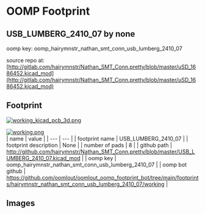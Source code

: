 # OOMP Footprint  
## USB_LUMBERG_2410_07  by none  
  
oomp key: oomp_hairymnstr_nathan_smt_conn_usb_lumberg_2410_07  
  
source repo at: [http://gitlab.com/hairymnstr/Nathan_SMT_Conn.pretty/blob/master/uSD_1686452.kicad_mod](http://gitlab.com/hairymnstr/Nathan_SMT_Conn.pretty/blob/master/uSD_1686452.kicad_mod)  
## Footprint  
  
[![working_kicad_pcb_3d.png](working_kicad_pcb_3d_600.png)](working_kicad_pcb_3d.png)  
  
[![working.png](working_600.png)](working.png)  
| name | value | 
| --- | --- | 
| footprint name | USB_LUMBERG_2410_07 | 
| footprint description | None | 
| number of pads | 8 | 
| github path | http://github.com/hairymnstr/Nathan_SMT_Conn.pretty/blob/master/USB_LUMBERG_2410_07.kicad_mod | 
| oomp key | oomp_hairymnstr_nathan_smt_conn_usb_lumberg_2410_07 | 
| oomp bot github | https://github.com/oomlout/oomlout_oomp_footprint_bot/tree/main/footprints/hairymnstr_nathan_smt_conn_usb_lumberg_2410_07/working | 
## Images  
